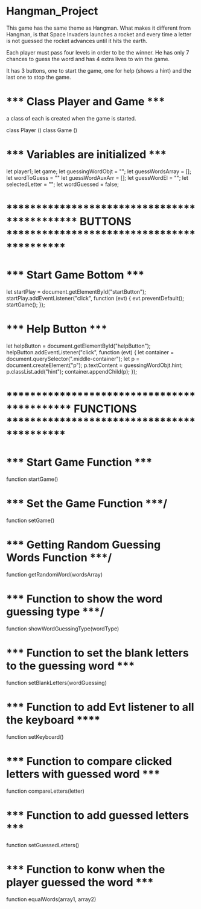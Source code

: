 # Hangman_Project

This game has the same theme as Hangman. What makes it different from Hangman, is that Space Invaders launches a rocket and every time a letter is not guessed the rocket advances until it hits the earth.

Each player must pass four levels in order to be the winner. He has only 7 chances to guess the word and has 4 extra lives to win the game.

It has 3 buttons, one to start the game, one for help (shows a hint) and the last one to stop the game.


# *** Class Player and Game ***

a class of each is created when the game is started.

class Player ()
class Game ()

# *** Variables are initialized ***
let player1;
let game;
let guessingWordObjt = "";
let guessWordsArray = [];
let wordToGuess = ""
let guessWordAuxArr = [];
let guessWordEl = "";
let selectedLetter = "";
let wordGuessed = false;

# ******************************************** BUTTONS ******************************************

# *** Start Game Bottom ***
let startPlay = document.getElementById("startButton");
startPlay.addEventListener("click", function (evt) {
  evt.preventDefault();
  startGame();
});

# *** Help Button ***
let helpButton = document.getElementById("helpButton");
helpButton.addEventListener("click", function (evt) {
  let container = document.querySelector(".middle-container");
  let p = document.createElement("p");
  p.textContent = guessingWordObjt.hint;
  p.classList.add("hint");
  container.appendChild(p);
});


# ******************************************* FUNCTIONS ******************************************

# *** Start Game Function ***
function startGame()

# *** Set the Game Function ***/
function setGame() 

# *** Getting Random Guessing Words Function ***/
function getRandomWord(wordsArray)

# *** Function to show the word guessing type ***/
function showWordGuessingType(wordType)

# *** Function to set the blank letters to the guessing word ***
function setBlankLetters(wordGuessing)

# *** Function to add Evt listener to all the keyboard ****
function setKeyboard()

# *** Function to compare clicked letters with guessed word ***
function compareLetters(letter)

# *** Function to add guessed letters ***
function setGuessedLetters()

# *** Function to konw when the player guessed the word ***
function equalWords(array1, array2)
